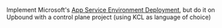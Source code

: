 Implement Microsoft's [App Service Environment Deployment](https://github.com/mspnp/app-service-environments-ILB-deployments), but do it on Upbound with a control plane project (using KCL as language of choice)
